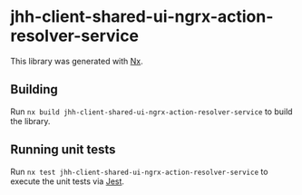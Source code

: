 # jhh-client-shared-ui-ngrx-action-resolver-service

This library was generated with [Nx](https://nx.dev).

## Building

Run `nx build jhh-client-shared-ui-ngrx-action-resolver-service` to build the library.

## Running unit tests

Run `nx test jhh-client-shared-ui-ngrx-action-resolver-service` to execute the unit tests via [Jest](https://jestjs.io).
